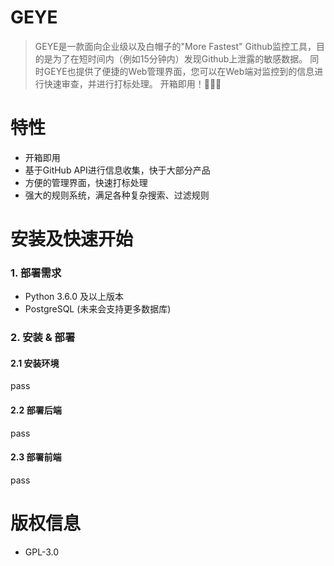 # GEYE

> GEYE是一款面向企业级以及白帽子的"More Fastest" Github监控工具，目的是为了在短时间内（例如15分钟内）发现Github上泄露的敏感数据。
> 同时GEYE也提供了便捷的Web管理界面，您可以在Web端对监控到的信息进行快速审查，并进行打标处理。
> 开箱即用！🚀🚀🚀

# 特性
- 开箱即用
- 基于GitHub API进行信息收集，快于大部分产品
- 方便的管理界面，快速打标处理
- 强大的规则系统，满足各种复杂搜索、过滤规则

# 安装及快速开始
### 1. 部署需求
- Python 3.6.0 及以上版本
- PostgreSQL (未来会支持更多数据库)

### 2. 安装 & 部署

#### 2.1 安装环境
pass

#### 2.2 部署后端
pass

#### 2.3 部署前端
pass

# 版权信息
- GPL-3.0
